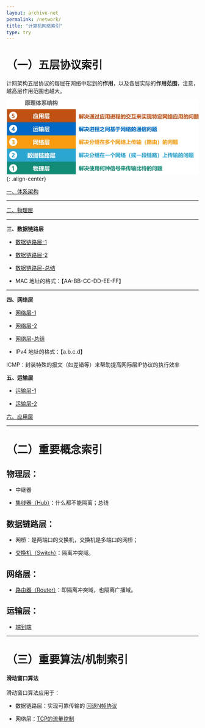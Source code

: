 ```yaml
---
layout: archive-net
permalink: /network/
title: "计算机网络索引"
type: try
---
```


# （一）五层协议索引

计网架构五层协议的每层在网络中起到的**作用**，以及各层实际的**作用范围**，注意，越高层作用范围也越大。

![nes11.png](/images/net/nes11.png "五层协议"){: .align-center}

[一、体系架构](https://jeremy1lee.github.io/2022/10/20/network-ch1/)

-----------------------
[二、物理层](https://jeremy1lee.github.io/2022/10/21/network-ch2/)

---------------------
**三、数据链路层**

- [数据链路层-1](https://jeremy1lee.github.io/2022/10/21/network-ch3-1/)

- [数据链路层-2](https://jeremy1lee.github.io/2022/10/24/network-ch3-2/)

- [数据链路层-总结](https://jeremy1lee.github.io/2022/10/22/network-ch3-pro/)

- MAC 地址的格式：【AA-BB-CC-DD-EE-FF】

----------------
**四、网络层**
- [网络层-1](https://jeremy1lee.github.io/2022/10/27/network-ch4-1/)

- [网络层-2](https://jeremy1lee.github.io/2022/10/29/network-ch4-2/)

- [网络层-总结](https://jeremy1lee.github.io/2022/10/30/network-ch4-pro/)

- IPv4 地址的格式：【a.b.c.d】

ICMP：封装特殊的报文（如差错等）来帮助提高网际层IP协议的执行效率

**五、运输层**

- [运输层-1](https://jeremy1lee.github.io/2022/10/31/network-ch5-1/)

- [运输层-2](https://jeremy1lee.github.io/2022/10/31/network-ch5-1/)

[六、应用层](https://jeremy1lee.github.io/2022/10/24/network-ch3-2/)

-----------------
# （二）重要概念索引

## 物理层：

- 中继器

- [集线器（Hub）](https://jeremy1lee.github.io/2022/10/24/network-ch3-2/#81-%E9%9B%86%E7%BA%BF%E5%99%A8%E6%80%BB%E7%BA%BF%E7%BD%91%E7%89%A9%E7%90%86%E5%B1%82)：什么都不能隔离；总线

## 数据链路层：

- 网桥：是两端口的交换机，交换机是多端口的网桥；

- [交换机（Switch）](https://jeremy1lee.github.io/2022/10/24/network-ch3-2/#82-%E4%BB%A5%E5%A4%AA%E7%BD%91%E4%BA%A4%E6%8D%A2%E6%9C%BA-%E5%9C%A8%E6%95%B0%E6%8D%AE%E9%93%BE%E8%B7%AF%E5%B1%82%E5%B7%A5%E4%BD%9C)：隔离冲突域。

## 网络层：

- [路由器（Router）](https://jeremy1lee.github.io/2022/10/24/network-ch3-2/#112-%E8%B7%AF%E7%94%B1%E5%99%A8%E5%88%86%E5%89%B2%E5%B9%BF%E6%92%AD%E5%9F%9F)：即隔离冲突域，也隔离广播域。


## 运输层：

- [端到端](https://jeremy1lee.github.io/2022/10/31/network-ch5-1/#%E7%AB%AF%E5%88%B0%E7%AB%AF-%E5%92%8C-%E7%82%B9%E5%88%B0%E7%82%B9)


-----------------
# （三）重要算法/机制索引

#### 滑动窗口算法

滑动窗口算法应用于：

- 数据链路层：实现可靠传输的 [回退N帧协议](https://jeremy1lee.github.io/2022/10/21/network-ch3-1/#42-%E5%8F%AF%E9%9D%A0%E4%BC%A0%E8%BE%93%E7%AC%AC%E4%BA%8C%E7%A7%8D%E5%AE%9E%E7%8E%B0%E5%9B%9E%E9%80%80-n-%E5%B8%A7--%E6%BB%91%E5%8A%A8%E7%AA%97%E5%8F%A3%E7%AE%97%E6%B3%95)
    
- 网络层：[TCP的流量控制](https://jeremy1lee.github.io/2022/10/31/network-ch5-1/#4-tcp-%E7%9A%84%E6%B5%81%E9%87%8F%E6%8E%A7%E5%88%B6)

